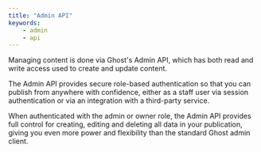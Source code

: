 ```yaml
---
title: "Admin API"
keywords:
    - admin
    - api
---
```


Managing content is done via Ghost's Admin API, which has both read and write access used to create and update content.

The Admin API provides secure role-based authentication so that you can publish from anywhere with confidence, either as a staff user via session authentication or via an integration with a third-party service.

When authenticated with the admin or owner role, the Admin API provides full control for creating, editing and deleting all data in your publication, giving you even more power and flexibility than the standard Ghost admin client.
